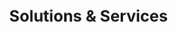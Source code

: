 ---
title: "Solutions & Services"
description: "Expert software development and optimization solutions for modern businesses"
layout: solutions

hero:
  heading: "Build & Scale Your Digital Products"
  text: "From custom development to SaaS optimization, we help businesses build efficient and scalable digital solutions."
  image: "/img/solutions-hero.png"

solutions:
  heading: "Our Solutions"
  text: "Comprehensive software solutions tailored to your business needs"
  items:
    - name: "Custom Development"
      description: "Build your digital products from scratch with modern technologies"
      icon: "code"
      features:
        - "Web Applications"
        - "Mobile Apps"
        - "APIs & Integrations"
        - "Database Design"
        - "Cloud Infrastructure"
    - name: "SaaS Optimization"
      description: "Reduce costs and improve efficiency of your no-code operations"
      icon: "chart-bar"
      features:
        - "Cost Analysis"
        - "Custom Alternatives"
        - "Migration Strategy"
        - "Performance Optimization"
        - "Maintenance Support"
    - name: "Technical Consulting"
      description: "Expert guidance for your technical decisions and architecture"
      icon: "light-bulb"
      features:
        - "Architecture Review"
        - "Technology Selection"
        - "Security Assessment"
        - "Scalability Planning"
        - "Team Training"

services:
  heading: "Development Services"
  text: "End-to-end development services to bring your ideas to life"
  items:
    - name: "Frontend Development"
      description: "Beautiful, responsive, and performant user interfaces"
      features:
        - "Modern Web Applications"
        - "Responsive Design"
        - "Performance Optimization"
        - "UI/UX Implementation"
        - "Progressive Web Apps"
        - "Cross-browser Compatibility"
      image: "/img/frontend-dev.png"

    - name: "Backend Development"
      description: "Robust and scalable server-side solutions"
      features:
        - "API Development"
        - "Database Design"
        - "Authentication Systems"
        - "Cloud Infrastructure"
        - "Performance Tuning"
        - "Security Implementation"
      image: "/img/backend-dev.png"

    - name: "Full-Stack Solutions"
      description: "Complete applications built from the ground up"
      features:
        - "Requirements Analysis"
        - "Architecture Design"
        - "Full-stack Development"
        - "Testing & QA"
        - "Deployment & DevOps"
        - "Maintenance & Support"
      image: "/img/fullstack-dev.png"

process:
  heading: "Our Development Process"
  text: "A proven approach to deliver high-quality solutions on time"
  steps:
    - name: "Discovery"
      description: "Understanding your needs and requirements"
      items:
        - "Requirements gathering"
        - "Technical assessment"
        - "Solution planning"
        - "Architecture design"
        - "Timeline estimation"
    - name: "Development"
      description: "Building your solution with best practices"
      items:
        - "Agile development"
        - "Regular updates"
        - "Quality assurance"
        - "Progress tracking"
        - "Continuous feedback"
    - name: "Deployment"
      description: "Launching your solution securely"
      items:
        - "Testing & validation"
        - "Performance optimization"
        - "Security hardening"
        - "Documentation"
        - "Knowledge transfer"
    - name: "Support"
      description: "Ensuring long-term success"
      items:
        - "Monitoring"
        - "Maintenance"
        - "Updates & patches"
        - "Performance tuning"
        - "Technical support"

cases:
  heading: "Success Stories"
  text: "Real results from our client projects"
  items:
    - name: "Coaching Platform"
      description: "Built a platform with advanced coaching, client specific reports and a dashboard for the coaches."
      metrics:
        - label: "Client Volume"
          value: "100%"
        - label: "Client Processing Speed"
          value: "5x"
    - name: "IOT Management Dashboard"
      description: "Built a dashboard for managing IoT devices and sensors."
      metrics:
        - label: "IOT Devices"
          value: "Custom"

    - name: "Accounting Learning Platform"
      description: "Built a platform for training accounting clerks. The clerks can now learn the accounting principles and apply them in a real-time environment."
      metrics:
        - label: "Onboarding Clerks Speedup"
          value: "6 months"
        - label: "Client Processing"
          value: "2x"
    - name: "AI Textbook Generator"
      description: "Built a platform for generating textbooks with AI."
      metrics:
        - label: "Textbook Generation Speed"
          value: "10x"
        - label: "Textbook Quality"
          value: "100%"

cta:
  heading: "Start Your Project"
  text: "Book a free consultation to discuss your project requirements."
  buttons:
    - text: "Book Consultation"
      url: "https://calendly.com/moritzlaass"
      primary: true
    - text: "View Boilerplate"
      url: "/boilerplate"
      primary: false
---